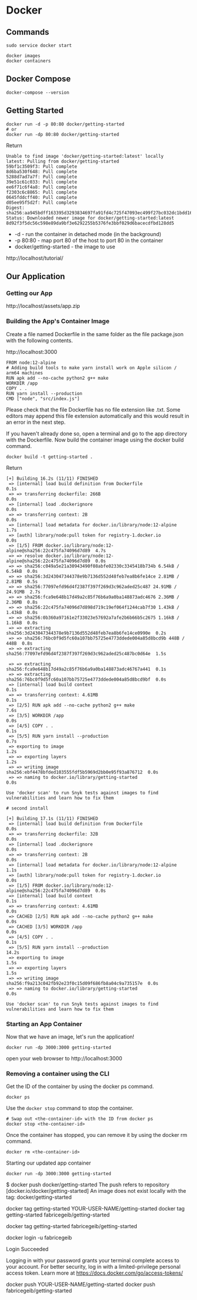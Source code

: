 # Docker

## Commands

```
sudo service docker start

docker images
docker containers
```

## Docker Compose

```
docker-compose --version
```

## Getting Started

```
docker run -d -p 80:80 docker/getting-started
# or
docker run -dp 80:80 docker/getting-started
```

Return

```
Unable to find image 'docker/getting-started:latest' locally
latest: Pulling from docker/getting-started
59bf1c3509f3: Pull complete
8d6ba530f648: Pull complete
5288d7ad7a7f: Pull complete
39e51c61c033: Pull complete
ee6f71c6f4a8: Pull complete
f2303c6c8865: Pull complete
0645fddcff40: Pull complete
d05ee95f5d2f: Pull complete
Digest: sha256:aa945bdff163395d3293834697fa91fd4c725f47093ec499f27bc032dc1bdd16
Status: Downloaded newer image for docker/getting-started:latest
8d92f3f5dc56c598e89da9bf3e6292255b5376fe3bbf029d6bacecdfbd128dd5
```

- -d - run the container in detached mode (in the background)
- -p 80:80 - map port 80 of the host to port 80 in the container
- docker/getting-started - the image to use

http://localhost/tutorial/

## Our Application

### Getting our App

http://localhost/assets/app.zip

### Building the App's Container Image

Create a file named Dockerfile in the same folder as the file package.json with the following contents.

http://localhost:3000

```
FROM node:12-alpine
# Adding build tools to make yarn install work on Apple silicon / arm64 machines
RUN apk add --no-cache python2 g++ make
WORKDIR /app
COPY . .
RUN yarn install --production
CMD ["node", "src/index.js"]
```

Please check that the file Dockerfile has no file extension like .txt. Some editors may append this file extension automatically and this would result in an error in the next step.

If you haven't already done so, open a terminal and go to the app directory with the Dockerfile. Now build the container image using the docker build command.

```shell
docker build -t getting-started .
```

Return

```shell
[+] Building 16.2s (11/11) FINISHED
 => [internal] load build definition from Dockerfile                       0.1s
 => => transferring dockerfile: 266B                                       0.0s
 => [internal] load .dockerignore                                          0.0s
 => => transferring context: 2B                                            0.0s
 => [internal] load metadata for docker.io/library/node:12-alpine          1.7s
 => [auth] library/node:pull token for registry-1.docker.io                0.0s
 => [1/5] FROM docker.io/library/node:12-alpine@sha256:22c475fa74096d7d89  4.7s
 => => resolve docker.io/library/node:12-alpine@sha256:22c475fa74096d7d89  0.0s
 => => sha256:c049a5e21a30943490f08abfe02330c3345418b734b 6.54kB / 6.54kB  0.0s
 => => sha256:3d243047344378e9b7136d552d48feb7ea8b6fe14ce 2.81MB / 2.81MB  0.5s
 => => sha256:77097efd96d4f2387f397f269d3c962aded25c487 24.91MB / 24.91MB  2.7s
 => => sha256:fca9e648b17d49a2c85f76b6a9a0ba148873adc4676 2.36MB / 2.36MB  0.8s
 => => sha256:22c475fa74096d7d898d719c19ef064f1244cab7f30 1.43kB / 1.43kB  0.0s
 => => sha256:0b360a97161e2f33023e57692a7afe2b6b66b5c2675 1.16kB / 1.16kB  0.0s
 => => extracting sha256:3d243047344378e9b7136d552d48feb7ea8b6fe14ce0990e  0.2s
 => => sha256:76bc0f9d5fc60a107bb75725e4773ddede004a85d8bcd9b 448B / 448B  0.8s
 => => extracting sha256:77097efd96d4f2387f397f269d3c962aded25c487bc0d64e  1.5s

 => => extracting sha256:fca9e648b17d49a2c85f76b6a9a0ba148873adc46767a441  0.1s
 => => extracting sha256:76bc0f9d5fc60a107bb75725e4773ddede004a85d8bcd9bf  0.0s
 => [internal] load build context                                          0.1s
 => => transferring context: 4.61MB                                        0.1s
 => [2/5] RUN apk add --no-cache python2 g++ make                          7.6s
 => [3/5] WORKDIR /app                                                     0.0s
 => [4/5] COPY . .                                                         0.1s
 => [5/5] RUN yarn install --production                                    0.7s
 => exporting to image                                                     1.2s
 => => exporting layers                                                    1.2s
 => => writing image sha256:ebf4478bfded103555fdf5b5969d2bb0e95f93a876712  0.0s
 => => naming to docker.io/library/getting-started                         0.0s

Use 'docker scan' to run Snyk tests against images to find vulnerabilities and learn how to fix them

# second install

[+] Building 17.1s (11/11) FINISHED
 => [internal] load build definition from Dockerfile                       0.0s
 => => transferring dockerfile: 32B                                        0.0s
 => [internal] load .dockerignore                                          0.0s
 => => transferring context: 2B                                            0.0s
 => [internal] load metadata for docker.io/library/node:12-alpine          1.1s
 => [auth] library/node:pull token for registry-1.docker.io                0.0s
 => [1/5] FROM docker.io/library/node:12-alpine@sha256:22c475fa74096d7d89  0.0s
 => [internal] load build context                                          0.1s
 => => transferring context: 4.61MB                                        0.0s
 => CACHED [2/5] RUN apk add --no-cache python2 g++ make                   0.0s
 => CACHED [3/5] WORKDIR /app                                              0.0s
 => [4/5] COPY . .                                                         0.1s
 => [5/5] RUN yarn install --production                                   14.2s
 => exporting to image                                                     1.5s
 => => exporting layers                                                    1.5s
 => => writing image sha256:f9a213c042fb92e23f0c15d09f686fb8a04c9a735157e  0.0s
 => => naming to docker.io/library/getting-started                         0.0s

Use 'docker scan' to run Snyk tests against images to find vulnerabilities and learn how to fix them
```

### Starting an App Container

Now that we have an image, let's run the application!

```shell
docker run -dp 3000:3000 getting-started
```

open your web browser to http://localhost:3000

### Removing a container using the CLI

Get the ID of the container by using the docker ps command.

```
docker ps
```

Use the `docker stop` command to stop the container.

```
# Swap out <the-container-id> with the ID from docker ps
docker stop <the-container-id>
```

Once the container has stopped, you can remove it by using the docker rm command.

```
docker rm <the-container-id>
```

Starting our updated app container

```
docker run -dp 3000:3000 getting-started
```

$ docker push docker/getting-started
The push refers to repository [docker.io/docker/getting-started]
An image does not exist locally with the tag: docker/getting-started

docker tag getting-started YOUR-USER-NAME/getting-started
docker tag getting-started fabricegeib/getting-started

docker tag getting-started fabricegeib/getting-started

docker login -u fabricegeib

Login Succeeded

Logging in with your password grants your terminal complete access to your account.
For better security, log in with a limited-privilege personal access token. Learn more at https://docs.docker.com/go/access-tokens/

docker push YOUR-USER-NAME/getting-started
docker push fabricegeib/getting-started
